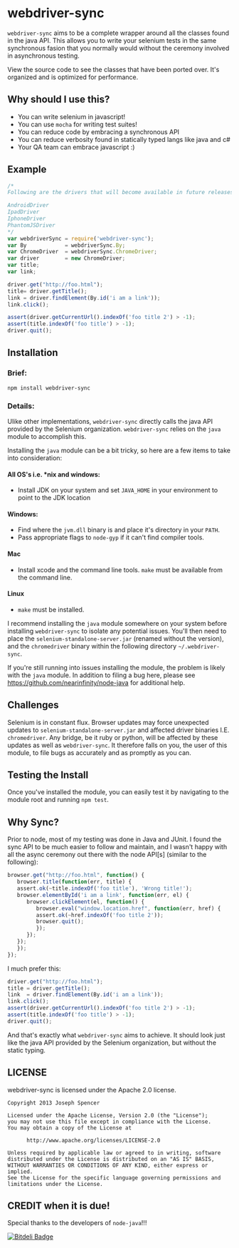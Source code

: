 # webdriver-sync

`webdriver-sync` aims to be a complete wrapper around all the classes found in the java API.
This allows you to write your selenium tests in the same synchronous fasion that
you normally would without the ceremony involved in asynchronous testing.

View the source code to see the classes that have been ported over.  It's organized and is optimized for performance.

## Why should I use this?

* You can write selenium in javascript!
* You can use `mocha` for writing test suites!
* You can reduce code by embracing a synchronous API
* You can reduce verbosity found in statically typed langs like java and c#
* Your QA team can embrace javascript :)

## Example

````javascript
/*
Following are the drivers that will become available in future releases:

AndroidDriver
IpadDriver
IphoneDriver
PhantomJSDriver
*/
var webdriverSync = require('webdriver-sync');
var By            = webdriverSync.By;
var ChromeDriver  = webdriverSync.ChromeDriver;
var driver        = new ChromeDriver;
var title;
var link;

driver.get("http://foo.html");
title= driver.getTitle();
link = driver.findElement(By.id('i am a link'));
link.click();

assert(driver.getCurrentUrl().indexOf('foo title 2') > -1);
assert(title.indexOf('foo title') > -1);
driver.quit();
````

## Installation
### Brief:

`npm install webdriver-sync`

### Details:

Ulike other implementations, `webdriver-sync` directly calls the java API
provided by the Selenium organization.  `webdriver-sync` relies on the `java` module
to accomplish this.

Installing the `java` module can be a bit tricky, so here are a few items to take into consideration:

#### All OS's i.e. *nix and windows:
* Install JDK on your system and set `JAVA_HOME` in your environment to point to the JDK location

#### Windows:
* Find where the `jvm.dll` binary is and place it's directory in your `PATH`.
* Pass appropriate flags to `node-gyp` if it can't find compiler tools.

#### Mac
* Install xcode and the command line tools.  `make` must be available from the command line.

#### Linux
* `make` must be installed.

I recommend installing the `java` module somewhere on your system before installing
`webdriver-sync` to isolate any potential issues.  You'll then need
to place the `selenium-standalone-server.jar` (renamed without the version), and
the `chromedriver` binary within the following directory `~/.webdriver-sync`.

If you're still running into issues installing the module, the problem is likely with the `java`
module.  In addition to filing a bug here, please see https://github.com/nearinfinity/node-java
for additional help.

## Challenges
Selenium is in constant flux.  Browser updates may force unexpected updates
to `selenium-standalone-server.jar` and affected driver binaries I.E. `chromedriver`.  Any bridge, be it ruby
or python, will be affected by these updates as well as `webdriver-sync`.  It therefore falls on you, the 
user of this module, to file bugs as accurately and as promptly as you can.

## Testing the Install

Once you've installed the module, you can easily test it by navigating to the
module root and running `npm test`.

## Why Sync?

Prior to node, most of my testing was done in Java and JUnit.  I found the sync
API to be much easier to follow and maintain, and I wasn't happy with all the
async ceremony out there with the node API[s] (similar to the following):

``````javascript
browser.get("http://foo.html", function() {
   browser.title(function(err, title) {
   assert.ok(~title.indexOf('foo title'), 'Wrong title!');
   browser.elementById('i am a link', function(err, el) {
      browser.clickElement(el, function() {
         browser.eval("window.location.href", function(err, href) {
         assert.ok(~href.indexOf('foo title 2'));
         browser.quit();
         });
      });
   });
   });
});
``````

I much prefer this:

``````javascript
driver.get("http://foo.html");
title = driver.getTitle();
link  = driver.findElement(By.id('i am a link'));
link.click();
assert(driver.getCurrentUrl().indexOf('foo title 2') > -1);
assert(title.indexOf('foo title') > -1);
driver.quit();
``````

And that's exactly what `webdriver-sync` aims to achieve.  It should look just
like the java API provided by the Selenium organization, but without the static typing.


## LICENSE

webdriver-sync is licensed under the Apache 2.0 license.

``````
Copyright 2013 Joseph Spencer

Licensed under the Apache License, Version 2.0 (the "License");
you may not use this file except in compliance with the License.
You may obtain a copy of the License at

      http://www.apache.org/licenses/LICENSE-2.0

Unless required by applicable law or agreed to in writing, software
distributed under the License is distributed on an "AS IS" BASIS,
WITHOUT WARRANTIES OR CONDITIONS OF ANY KIND, either express or implied.
See the License for the specific language governing permissions and
limitations under the License.
``````

## CREDIT when it is due!

Special thanks to the developers of `node-java`!!!


[![Bitdeli Badge](https://d2weczhvl823v0.cloudfront.net/jsdevel/webdriver-sync/trend.png)](https://bitdeli.com/free "Bitdeli Badge")

